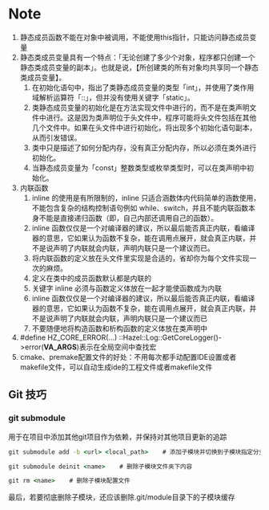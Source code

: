 # Note

1. 静态成员函数不能在对象中被调用，不能使用this指针，只能访问静态成员变量
2. 静态类成员变量具有一个特点：「无论创建了多少个对象，程序都只创建一个静态类成员变量的副本」。也就是说，【所创建类的所有对象均共享同一个静态类成员变量】。
   1. 在初始化语句中，指出了类静态成员变量的类型「int」，并使用了类作用域解析运算符「::」，但并没有使用关键字「static」。
   2. 类静态成员变量的初始化是在方法实现文件中进行的，而不是在类声明文件中进行。这是因为类声明位于头文件中，程序可能将头文件包括在其他几个文件中。如果在头文件中进行初始化，将出现多个初始化语句副本，从而引发错误。
   3. 类中只是描述了如何分配内存，没有真正分配内存，所以必须在类外进行初始化。
   4. 当静态成员变量为「const」整数类型或枚举类型时，可以在类声明中初始化。
3. 内联函数
   1. inline 的使用是有所限制的，inline 只适合涵数体内代码简单的涵数使用，不能包含复杂的结构控制语句例如 while、switch，并且不能内联函数本身不能是直接递归函数（即，自己内部还调用自己的函数）。
   2. inline 函数仅仅是一个对编译器的建议，所以最后能否真正内联，看编译器的意思，它如果认为函数不复杂，能在调用点展开，就会真正内联，并不是说声明了内联就会内联，声明内联只是一个建议而已。
   3. 将内联函数的定义放在头文件里实现是合适的，省却你为每个文件实现一次的麻烦。
   4. 定义在类中的成员函数默认都是内联的
   5. 关键字 inline 必须与函数定义体放在一起才能使函数成为内联
   6. inline 函数仅仅是一个对编译器的建议，所以最后能否真正内联，看编译器的意思，它如果认为函数不复杂，能在调用点展开，就会真正内联，并不是说声明了内联就会内联，声明内联只是一个建议而已
   7. 不要随便地将构造函数和析构函数的定义体放在类声明中
4. #define HZ_CORE_ERROR(...) ::Hazel::Log::GetCoreLogger()->error(__VA_ARGS__)表示在全局空间中查找宏
5. cmake、premake配置文件的好处：不用每次都手动配置IDE设置或者makefile文件，可以自动生成ide的工程文件或者makefile文件

## Git 技巧
### git submodule
用于在项目中添加其他git项目作为依赖，并保持对其他项目更新的追踪
<br/>

```cmd
git submodule add -b <url> <local_path>    # 添加子模块并切换到子模块指定分支
```

```cmd
git submodule deinit <name>    # 删除子模块文件夹下内容
```

```cmd
git rm <name>    # 删除子模块配置文件
```

最后，若要彻底删除子模块，还应该删除.git/module目录下的子模块缓存 